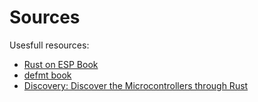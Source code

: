 # Sources

Usesfull resources:
- [Rust on ESP Book](https://docs.espressif.com/projects/rust/book/introduction.html)
- [defmt book](https://defmt.ferrous-systems.com/)
- [Discovery: Discover the Microcontrollers through Rust](https://docs.rust-embedded.org/discovery/microbit/index.html)
